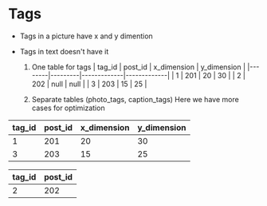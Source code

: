 # Tags

- Tags in a picture have x and y dimention
- Tags in text doesn't have it

  1. One table for tags
| tag_id | post_id | x_dimension | y_dimension |
|--------|---------|-------------|-------------|
| 1      | 201     |  20          | 30          |
| 2      | 202     |  null        | null        |
| 3      | 203     |  15          | 25          |


  2. Separate tables (photo_tags, caption_tags)
Here we have more cases for optimization

| tag_id | post_id |  x_dimension | y_dimension |
|--------|---------|-------------|-------------|
| 1      | 201     |  20          | 30          |
| 3      | 203     |  15          | 25          |


| tag_id | post_id | 
|--------|---------|
| 2      | 202     |

